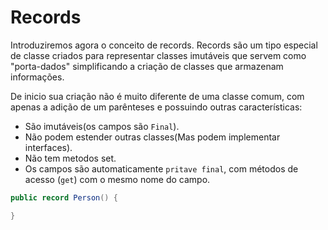 # Records
Introduziremos agora o conceito de records. Records são um tipo especial de classe criados para representar classes imutáveis que servem como "porta-dados" simplificando a criação de classes que armazenam informações.

De inicio sua criação não é muito diferente de uma classe comum, com apenas a adição de um parênteses e possuindo outras características: 

+ São imutáveis(os campos são `Final`).
+ Não podem estender outras classes(Mas podem implementar interfaces).
+ Não tem metodos set.
+ Os campos são automaticamente `pritave final`, com métodos de acesso (`get`) com o mesmo nome do campo.

```java
public record Person() {

}

```